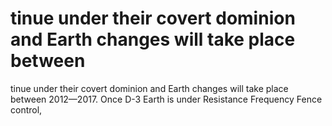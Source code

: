 # tinue under their covert dominion and Earth changes will take place between

tinue under their covert dominion and Earth changes will take place between
2012—2017. Once D-3 Earth is under Resistance Frequency Fence control,